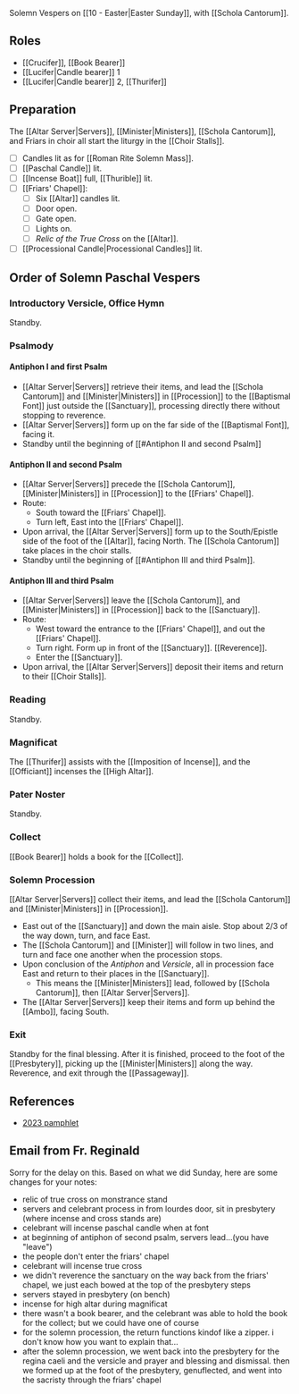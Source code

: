Solemn Vespers on [[10 - Easter|Easter Sunday]], with [[Schola Cantorum]].

## Roles
- [[Crucifer]], [[Book Bearer]]
- [[Lucifer|Candle bearer]] 1
- [[Lucifer|Candle bearer]] 2, [[Thurifer]]

## Preparation
The [[Altar Server|Servers]], [[Minister|Ministers]], [[Schola Cantorum]], and Friars in choir all start the liturgy in the [[Choir Stalls]].

- [ ] Candles lit as for [[Roman Rite Solemn Mass]].
- [ ] [[Paschal Candle]] lit.
- [ ] [[Incense Boat]] full, [[Thurible]] lit.
- [ ] [[Friars' Chapel]]:
	- [ ] Six [[Altar]] candles lit.
	- [ ] Door open.
	- [ ] Gate open.
	- [ ] Lights on.
	- [ ] _Relic of the True Cross_ on the [[Altar]].
- [ ] [[Processional Candle|Processional Candles]] lit.

## Order of Solemn Paschal Vespers

### Introductory Versicle, Office Hymn
Standby.

### Psalmody

#### Antiphon I and first Psalm
- [[Altar Server|Servers]] retrieve their items, and lead the [[Schola Cantorum]] and [[Minister|Ministers]] in [[Procession]] to the [[Baptismal Font]] just outside the [[Sanctuary]], processing directly there without stopping to reverence.
- [[Altar Server|Servers]] form up on the far side of the [[Baptismal Font]], facing it.
- Standby until the beginning of [[#Antiphon II and second Psalm]]

#### Antiphon II and second Psalm
- [[Altar Server|Servers]] precede the [[Schola Cantorum]], [[Minister|Ministers]] in [[Procession]] to the [[Friars' Chapel]].
- Route:
	- South toward the [[Friars' Chapel]].
	- Turn left, East into the [[Friars' Chapel]].
- Upon arrival, the [[Altar Server|Servers]] form up to the South/Epistle side of the foot of the [[Altar]], facing North. The [[Schola Cantorum]] take places in the choir stalls.
- Standby until the beginning of [[#Antiphon III and third Psalm]].

#### Antiphon III and third Psalm
- [[Altar Server|Servers]] leave the [[Schola Cantorum]], and [[Minister|Ministers]] in [[Procession]] back to the [[Sanctuary]].
- Route:
	- West toward the entrance to the [[Friars' Chapel]], and out the [[Friars' Chapel]].
	- Turn right. Form up in front of the [[Sanctuary]]. [[Reverence]].
	- Enter the [[Sanctuary]].
- Upon arrival, the [[Altar Server|Servers]] deposit their items and return to their [[Choir Stalls]].

### Reading
Standby.

### Magnificat
The [[Thurifer]] assists with the [[Imposition of Incense]], and the [[Officiant]] incenses the [[High Altar]].

### Pater Noster
Standby.

### Collect
[[Book Bearer]] holds a book for the [[Collect]].

### Solemn Procession
[[Altar Server|Servers]] collect their items, and lead the [[Schola Cantorum]] and [[Minister|Ministers]] in [[Procession]].

- East out of the [[Sanctuary]] and down the main aisle. Stop about 2/3 of the way down, turn, and face East.
- The [[Schola Cantorum]] and [[Minister]] will follow in two lines, and turn and face one another when the procession stops.
- Upon conclusion of the _Antiphon_ and _Versicle_, all in procession face East and return to their places in the [[Sanctuary]].
	- This means the [[Minister|Ministers]] lead, followed by [[Schola Cantorum]], then [[Altar Server|Servers]].
- The [[Altar Server|Servers]] keep their items and form up behind the [[Ambo]], facing South.

### Exit
Standby for the final blessing. After it is finished, proceed to the foot of the [[Presbytery]], picking up the [[Minister|Ministers]] along the way. Reverence, and exit through the [[Passageway]].

## References
- [2023 pamphlet](https://svsc.info/wp-content/uploads/Easter-5-Sunday-Vespers-2023.pdf)

## Email from Fr. Reginald
Sorry for the delay on this. Based on what we did Sunday, here are some changes for your notes:

- relic of true cross on monstrance stand
- servers and celebrant process in from lourdes door, sit in presbytery (where incense and cross stands are)
- celebrant will incense paschal candle when at font
- at beginning of antiphon of second psalm, servers lead...(you have "leave")
- the people don't enter the friars' chapel
- celebrant will incense true cross
- we didn't reverence the sanctuary on the way back from the friars' chapel, we just each bowed at the top of the presbytery steps
- servers stayed in presbytery (on bench)
- incense for high altar during magnificat
- there wasn't a book bearer, and the celebrant was able to hold the book for the collect; but we could have one of course
- for the solemn procession, the return functions kindof like a zipper. i don't know how you want to explain that...
- after the solemn procession, we went back into the presbytery for the regina caeli and the versicle and prayer and blessing and dismissal. then we formed up at the foot of the presbytery, genuflected, and went into the sacristy through the friars' chapel
